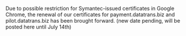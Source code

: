 Due to possible restriction for Symantec-issued certificates in Google Chrome, the renewal of our certificates for payment.datatrans.biz and pilot.datatrans.biz has been brought forward. (new date pending, will be posted here until July 14th)
